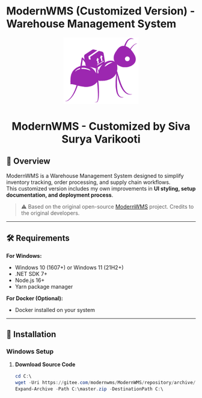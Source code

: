 # ModernWMS (Customized Version) - Warehouse Management System

<div align="center">
  <img src="logo.png" alt="ModernWMS logo" width="200" height="auto" />
  <h1>ModernWMS - Customized by Siva Surya Varikooti</h1>
</div>

## 📌 Overview
ModernWMS is a Warehouse Management System designed to simplify inventory tracking, order processing, and supply chain workflows.  
This customized version includes my own improvements in **UI styling, setup documentation, and deployment process**.  

> ⚠️ Based on the original open-source [ModernWMS](https://gitee.com/modernwms/ModernWMS) project. Credits to the original developers.

---

## 🛠 Requirements
**For Windows:**
- Windows 10 (1607+) or Windows 11 (21H2+)
- .NET SDK 7+
- Node.js 16+
- Yarn package manager

**For Docker (Optional):**
- Docker installed on your system

---

## 🚀 Installation

### **Windows Setup**
1. **Download Source Code**
   ```powershell
   cd C:\
   wget -Uri https://gitee.com/modernwms/ModernWMS/repository/archive/master.zip -OutFile master.zip
   Expand-Archive -Path C:\master.zip -DestinationPath C:\
